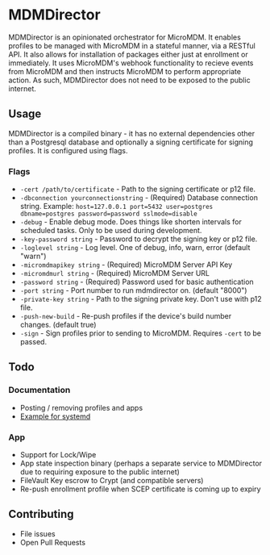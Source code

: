 # MDMDirector

MDMDirector is an opinionated orchestrator for MicroMDM. It enables profiles to be managed with MicroMDM in a stateful manner, via a RESTful API. It also allows for installation of packages either just at enrollment or immediately. It uses MicroMDM's webhook functionality to recieve events from MicroMDM and then instructs MicroMDM to perform appropriate action. As such, MDMDirector does not need to be exposed to the public internet.

## Usage

MDMDirector is a compiled binary - it has no external dependencies other than a Postgresql database and optionally a signing certificate for signing profiles. It is configured using flags.

### Flags

- `-cert /path/to/certificate` - Path to the signing certificate or p12 file.
- `-dbconnection yourconnectionstring` - (Required) Database connection string. Example: `host=127.0.0.1 port=5432 user=postgres dbname=postgres password=password sslmode=disable`
- `-debug` - Enable debug mode. Does things like shorten intervals for scheduled tasks. Only to be used during development.
- `-key-password string` - Password to decrypt the signing key or p12 file.
- `-loglevel string` - Log level. One of debug, info, warn, error (default "warn")
- `-micromdmapikey string` - (Required) MicroMDM Server API Key
- `-micromdmurl string` - (Required) MicroMDM Server URL
- `-password string` - (Required) Password used for basic authentication
- `-port string` - Port number to run mdmdirector on. (default "8000")
- `-private-key string` - Path to the signing private key. Don't use with p12 file.
- `-push-new-build` - Re-push profiles if the device's build number changes. (default true)
- `-sign` - Sign profiles prior to sending to MicroMDM. Requires `-cert` to be passed.

## Todo

### Documentation

- Posting / removing profiles and apps
- [Example for systemd](docs/Managing-mdmdirector-with-systemd.md)

### App

- Support for Lock/Wipe
- App state inspection binary (perhaps a separate service to MDMDirector due to requiring exposure to the public internet)
- FileVault Key escrow to Crypt (and compatible servers)
- Re-push enrollment profile when SCEP certificate is coming up to expiry

## Contributing

- File issues
- Open Pull Requests
